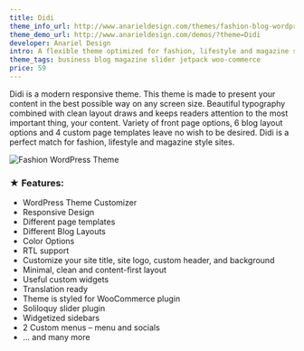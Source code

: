 ```yaml
---
title: Didi
theme_info_url: http://www.anarieldesign.com/themes/fashion-blog-wordpress-theme/
theme_demo_url: http://www.anarieldesign.com/demos/?theme=Didi
developer: Anariel Design
intro: A flexible theme optimized for fashion, lifestyle and magazine style sites.
theme_tags: business blog magazine slider jetpack woo-commerce
price: 59
---
```

<p>Didi is a modern responsive theme. This theme is made to present your content in the best possible way on any screen size. Beautiful typography combined with clean layout draws and keeps readers attention to the most important thing, your content. Variety of front page options, 6 blog layout options and 4 custom page templates leave no wish to be desired. Didi is a perfect match for fashion, lifestyle and magazine style sites.</p>

<img src="http://www.anarieldesign.com/themedemos/marketimages/dididemo.jpg" alt="Fashion WordPress Theme">

<h3>★ Features:</h3>
<ul>
<li>WordPress Theme Customizer</li>
<li>Responsive Design</li>
<li>Different page templates</li>
<li>Different Blog Layouts</li>
<li>Color Options</li>
<li>RTL support</li>
<li>Customize your site title, site logo, custom header, and background</li>
<li>Minimal, clean and content-first layout</li>
<li>Useful custom widgets</li>
<li>Translation ready</li>
<li>Theme is styled for WooCommerce plugin</li>
<li>Soliloquy slider plugin</li>
<li>Widgetized sidebars</li>
<li>2 Custom menus – menu and socials</li>
<li>... and many more</li>
</ul>